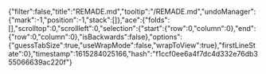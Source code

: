 {"filter":false,"title":"REMADE.md","tooltip":"/REMADE.md","undoManager":{"mark":-1,"position":-1,"stack":[]},"ace":{"folds":[],"scrolltop":0,"scrollleft":0,"selection":{"start":{"row":0,"column":0},"end":{"row":0,"column":0},"isBackwards":false},"options":{"guessTabSize":true,"useWrapMode":false,"wrapToView":true},"firstLineState":0},"timestamp":1615284025166,"hash":"f1ccf0ee6a4f7dc4d332e76db355066639ac220f"}